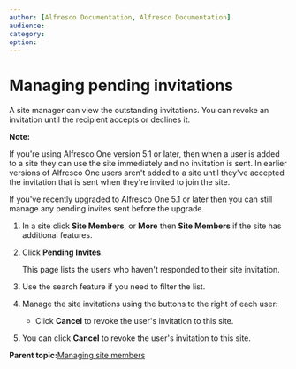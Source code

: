 ```yaml
---
author: [Alfresco Documentation, Alfresco Documentation]
audience: 
category: 
option: 
---
```


# Managing pending invitations

A site manager can view the outstanding invitations. You can revoke an invitation until the recipient accepts or declines it.

**Note:**

If you're using Alfresco One version 5.1 or later, then when a user is added to a site they can use the site immediately and no invitation is sent. In earlier versions of Alfresco One users aren't added to a site until they've accepted the invitation that is sent when they're invited to join the site.

If you've recently upgraded to Alfresco One 5.1 or later then you can still manage any pending invites sent before the upgrade.

1.  In a site click **Site Members**, or **More** then **Site Members** if the site has additional features.

2.  Click **Pending Invites**.

    This page lists the users who haven't responded to their site invitation.

3.  Use the search feature if you need to filter the list.

4.  Manage the site invitations using the buttons to the right of each user:

    -   Click **Cancel** to revoke the user's invitation to this site.
5.  You can click **Cancel** to revoke the user's invitation to this site.


**Parent topic:**[Managing site members](../concepts/members-manage.md)

